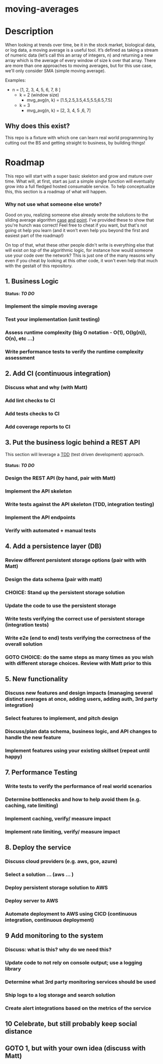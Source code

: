 # moving-averages
# Description
When looking at trends over time, be it in the stock market, biological data, or log data, a moving average is a useful tool. It’s defined as taking a stream of numeric data (let’s call this an array of integers, n) and returning a new array which is the average of every window of size k over that array. There are more than one approaches to moving averages, but for this use case, we'll only consider SMA (simple moving average).

Examples:
 * n = [1, 2, 3, 4, 5, 6, 7, 8 ]
   * k = 2 (window size)
     * mvg_avg(n, k) = [1.5,2.5,3.5,4.5,5.5,6.5,7.5]
   * k = 3
     * mvg_avg(n, k) = [2, 3, 4, 5 ,6, 7]

## Why does this exist?
This repo is a fixture with which one can learn real world programming by cutting out the BS and getting straight to business, by building things! 

# Roadmap
This repo will start with a super basic skeleton and grow and mature over time. What will, at first, start as just a simple single function will eventually grow into a full fledged hosted consumable service. To help conceptualize this, this section is a roadmap of what will happen.

### Why not use what someone else wrote?
Good on you, realizing someone else already wrote the solutions to the sliding average algorithm [case](https://www.npmjs.com/package/moving-average) [and](https://www.npmjs.com/package/moving-averages) [point](https://www.npmjs.com/package/technicalindicators#available-indicators). I've provided these to show that you're hunch was correct! Feel free to cheat if you want, but that's not going ot help you learn (and it won't even help you beyond the first and easiest part of the roadmap!)

On top of that, what these other people didn't write is everything else that will exist _on top_ of the algorithmic logic, for instance how would someone use your code over the network? This is just one of the many reasons why even if you cheat by looking at this other code, it won't even help that much with the gestalt of this repository.


## 1. Business Logic
#### Status: *TO DO*
### Implement the simple moving average
### Test your implementation (unit testing)
### Assess runtime complexity (big O notation - O(1), O(lg(n)), O(n), etc ...)
### Write performance tests to verify the runtime complexity assessment 
## 2. Add CI (continuous integration)
### Discuss what and why (with Matt)
### Add lint checks to CI 
### Add tests checks to CI
### Add coverage reports to CI
## 3. Put the business logic behind a REST API
This section will leverage a [TDD](https://www.guru99.com/test-driven-development.html) (test driven development) approach.
#### Status: *TO DO*
### Design the REST API (by hand, pair with Matt)
### Implement the API skeleton
### Write tests against the API skeleton (TDD, integration testing)
### Implement the API endpoints
### Verify with automated + manual tests
## 4. Add a persistence layer (DB)
### Review different persistent storage options (pair with with Matt)
### Design the data schema (pair with matt)
### CHOICE: Stand up the persistent storage solution
### Update the code to use the persistent storage
### Write tests verifying the correct use of persistent storage (integration tests)
### Write e2e (end to end) tests verifying the correctness of the overall solution
### GOTO CHOICE: do the same steps as many times as you wish with different storage choices. Review with Matt prior to this
## 5. New functionality
### Discuss new features and design impacts (managing several distinct averages at once, adding users, adding auth, 3rd party integration)
### Select features to implement, and pitch design 
### Discuss/plan data schema, business logic, and API changes to handle the new feature
### Implement features using your existing skillset (repeat until happy)
## 7. Performance Testing
### Write tests to verify the performance of real world scenarios
### Determine bottlenecks and how to help avoid them (e.g. caching, rate limiting)
### Implement caching, verify/ measure impact
### Implement rate limiting, verify/ measure impact
## 8. Deploy the service
### Discuss cloud providers (e.g. aws, gce, azure)
### Select a solution ... (aws ... )
### Deploy persistent storage solution to AWS
### Deploy server to AWS
### Automate deployment to AWS using CICD (continuous integration, continuous deployment)
## 9 Add monitoring to the system
### Discuss: what is this? why do we need this?
### Update code to not rely on console output; use a logging library
### Determine what 3rd party monitoring services should be used
### Ship logs to a log storage and search solution
### Create alert integrations based on the metrics of the service
## 10 Celebrate, but still probably keep social distance
## GOTO 1, but with your own idea (discuss with Matt)
